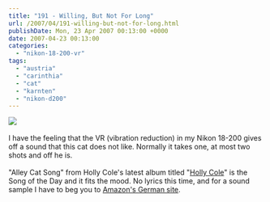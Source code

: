 ```yaml
---
title: "191 - Willing, But Not For Long"
url: /2007/04/191-willing-but-not-for-long.html
publishDate: Mon, 23 Apr 2007 00:13:00 +0000
date: 2007-04-23 00:13:00
categories: 
  - "nikon-18-200-vr"
tags: 
  - "austria"
  - "carinthia"
  - "cat"
  - "karnten"
  - "nikon-d200"
---
```

<a href="https://d25zfm9zpd7gm5.cloudfront.net/1200x1200/2007/20070422_182648_ps.jpg"><img src="https://d25zfm9zpd7gm5.cloudfront.net/0600x0600/2007/20070422_182648_ps.jpg"/></a><br/><br/>I have the feeling that the VR (vibration reduction) in my Nikon 18-200 gives off a sound that this cat does not like. Normally it takes one, at most two shots and off he is.<br/><br/>"Alley Cat Song" from Holly Cole's latest album titled "<a href="http://www.amazon.com/Holly-Cole/dp/B000N60HDQ" target="_blank">Holly Cole</a>" is the Song of the Day and it fits the mood. No lyrics this time, and for a sound sample I have to beg you to <a href="http://www.amazon.de/Holly-Cole/dp/B000KX0GHE" target="_blank">Amazon's German site</a>.
